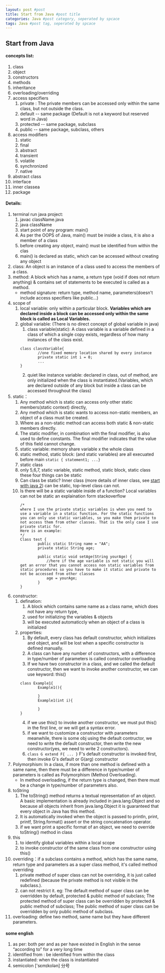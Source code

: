 ```yaml
---
layout: post #post
title: Start from Java #post title
categories: Java #post category, seperated by spcace
tags: Java #post tag, seperated by spcace
---
```


## Start from Java

#### concepts list:
1. class
2. object
3. constructors
4. methods
5. inheritance
6. overloading/overriding
7. access specifiers
    1. private : The private members can be accessed only within the same class, but not outside the class.
    2. default -- same package (Default is not a keyword but reserved word in Java)
    3. protected -- same package, subclass
    4. public -- same package, subclass, others
8. access modifiers
    1. static 
    2. final
    3. abstract
    4. transient
    5. volatile
    6. synchronized
    7. native
9. abstract class
10. interface
11. inner classea
12. package 

#### Details:
1. terminal run java project:
    1. javac className.java
    2. java className
    3. start point of any program: main()
    1. As per the OOPS of Java, main() must be inside a class, it is also a member of a class
    2. before creating any object, main() must be identified from within the clas
    3. main() is declared as static, which can be accessed without creating any object
4. class: An object is an instance of a class used to access the members of a class.
5. method: A block which has a name, a return type (void if does not return anything) & contains set of statements to be executed is called as a method. 
    - method signature: return type, method name, parameters(doesn't include access specifiers like public...)
2.  scope of 
    1. local variable: only within a particular block. **Variables which are declared inside a block can be accessed only within the same block is called as Local Variables.**
    2. global variable: (There is no direct concept of global variable in java) 
        1. class variable(static): A class variable is a variable defined in a class  of which a single copy exists, regardless of how many instances of the class exist.
        ```
        class classVariable{
                //one fixed memory location shared by every instance
                private static int i = 0;
                ...
        }
        ```
        2. quiet like instance variable: declared in class, out of method, are only initialized when the class is instantiated.(Variables, which are  declared outside of any block but inside a class can be accessed throughout the class)
6. static：
    1. Any method which is static can access only other static members(static context)  directly,
    2. Any method which is static wants to access non-static members, an object of a class must be created.
    3. Where as a non-static method can access both static & non-static members directly. 
    4. The static modifier, in combination with the final modifier, is also used to define constants. The final modifier indicates that the value of this field cannot change.
    5. static variable: memory share variable x the whole class
    6. static method, static block: (and static variables) are all execuated before main `static { statement1; ...}`
    7. static class
    8. only 5,6,7, static variable, static method, static block, static class these four things can be static 
    9. Can class be static?
        Inner class (more details of inner class, see [start with java 2](http://xy7313.github.io/java/2017/04/04/Start-with-JAVA2/)) can be static, top-level class can not.
    10. Is there will be a static variable inside of a function?
        Local variables can not be static
        an explaination form stackoverflow
        ```
        /*
        where I use the private static variables is when you need to use a variable in a static function. For the static functions you can only use static variables, so you make them private to not access them from other classes. That is the only case I use private static for.
        Here is an example:
        */
        Class test {
                public static String name = "AA";
                private static String age;

                public static void setAge(String yourAge) {
                    //here if the age variable is not static you will get an error that you cannot access non static variables from static procedures so you have to make it static and private to not be accessed from other classes
                    age = yourAge;
                }
        }
        ```
7. constructor:
    1. defination:
        1. A block which contains same name as a class name, which does not have any return type,
        2. used for initializing the variables & objects
        3. will be executed automaticcly when an object of a class is initialized
    2. properties:
        1. By default, every class has default constructor, which initializes and object, and will be lost when a specific constructor is defined manually.
        2. A class can have any number of constructors, with a difference in type/number of parameters is called constructor overloading
        3. If we have two constructor in a class, and we called the default constructor, then we want to invoke another constructor, we can use keyword: this()
        ```
        class Example1{
                Example1(){

                }
                Example1(int i){

                }
        }
        ```
        4. if we use this() to invoke another constructor, we must put this() in the first line, or we will get a syntax error. 
        5. if we want to customize a constructor with parameters meanwhile, there is some obj using the default contructor, we need to write the default constructor, then write the new constructor(yes, we need to write 2 constructors).
        6. `class G extend F{ ... }` F's default constructor is invoked first, then invoke G's default or G(arg) constructor
8. Polymorphism: In a class, if more than one method is defined with a same name, then there must be a difference in type/number of parameters is called as Polymorphism (Method Overloading).
    - In method overloading, if the return type is changed, then there must be a change in type/number of parameters also.
9. toString
    1. The toString() method returns a textual representation of an object. A basic implementation is already included in java.lang.Object and so because all objects inherit from java.lang.Object it is guaranteed that every object in Java has this method.
    2. It is automatically invoked when the object is passed to println, print, printf, String.format() assert or the string concatenation operator. 
    3. if we want print a specific format of an object, we need to override toString() method in class
10. this
    1. to identify global variables within a local scope
    2. to invoke constructor of the same class from one constructor using this()
11. overriding：if a subclass contains a method, which has the same name, return type and parameters as a super class method, it's called method overriding
    1. private method of super class can not be overriding, it is just called redefined (because the private method is not visible in the subclass.).
    2. can not restrict it. eg: The default method of super class can be overridden by default, protected & public method of subclass; The protected method of super class can be overridden by protected & public method of subclass; The public method of super class can be overridden by only public method of subclass.
12. overloading: define two method, same name but they have different parameters.









#### some english
1. as per: both per and as per have existed in English in the sense “according to” for a very long time
2. identified from : be identified from within the class
3. instantiated: when the class is instantiated
4. semicolon  ['sɛmɪkolən] 分号